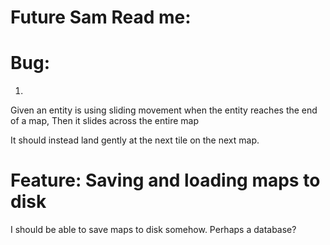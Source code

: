 # Future Sam Read me:

# Bug:
1.
Given an entity is using sliding movement
when the entity reaches the end of a map,
Then it slides across the entire map

It should instead land gently at the next tile on the next map.

# Feature: Saving and loading maps to disk
I should be able to save maps to disk somehow. Perhaps a database?